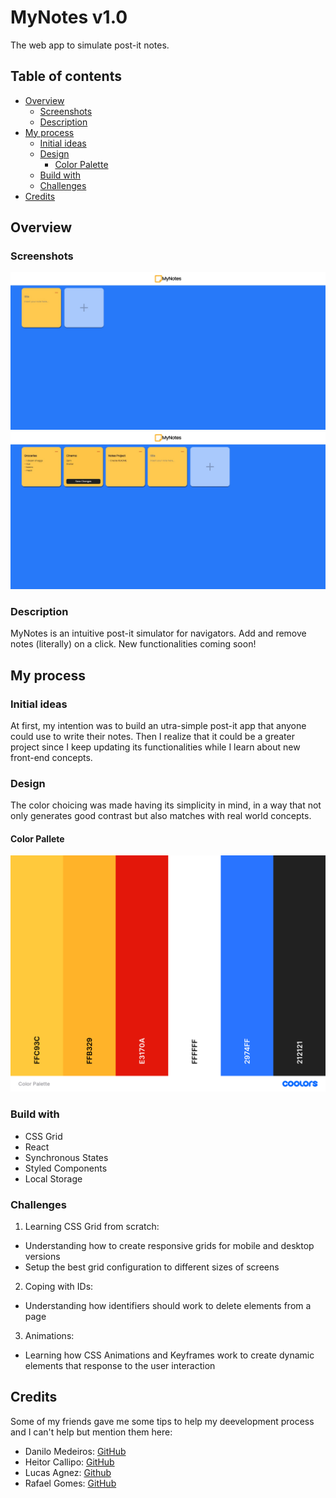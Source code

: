 # MyNotes v1.0

The web app to simulate post-it notes.

## Table of contents

- [Overview](#overview)
  - [Screenshots](#screenshot)
  - [Description](#description)
- [My process](#my-process)
  - [Initial ideas](#initial-ideas)
  - [Design](#design)
    - [Color Palette](#color-pallete)
  - [Build with](#build-with)
  - [Challenges](#challenges)
- [Credits](#credits)

## Overview

### Screenshots
![](./project-imgs/home.jpg)
![](./project-imgs/usage.jpg)

### Description

MyNotes is an intuitive post-it simulator for navigators. Add and remove notes (literally) on a click. New functionalities coming soon!

## My process

### Initial ideas

At first, my intention was to build an utra-simple post-it app that anyone could use to write their notes. Then I realize that it could be a greater project since I keep updating its functionalities while I learn about new front-end concepts.

### Design

The color choicing was made having its simplicity in mind, in a way that not only generates good contrast but also matches with real world concepts.

#### Color Pallete

![](./project-imgs/color-palette.png)

### Build with

- CSS Grid
- React
- Synchronous States
- Styled Components
- Local Storage

### Challenges

1. Learning CSS Grid from scratch:
- Understanding how to create responsive grids for mobile and desktop versions
- Setup the best grid configuration to different sizes of screens

2. Coping with IDs:
- Understanding how identifiers should work to delete elements from a page

3. Animations:
- Learning how CSS Animations and Keyframes work to create dynamic elements that response to the user interaction

## Credits

Some of my friends gave me some tips to help my deevelopment process and I can't help but mention them here:

- Danilo Medeiros: [GitHub](https://github.com/Dhanilow15)
- Heitor Callipo: [GitHub](https://github.com/heitorcallipo)
- Lucas Agnez: [Github](https://github.com/LucasAgnez)
- Rafael Gomes: [GitHub](https://github.com/rafaelgdgs)
